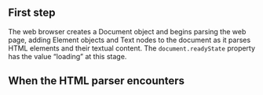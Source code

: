 
## First step
The web browser creates a Document object and begins parsing the web page, adding Element objects and Text nodes to the document as it parses HTML elements and their textual content. The `document.readyState` property has the value “loading” at this stage.


## When the HTML parser encounters <script> elements that have neither the async nor defer attributes
* When the HTML parser encounters <script> elements that have neither the async nor defer attributes, it adds those elements to the document and then executes the inline or external script. These scripts are executed synchronously, and the parser pauses while the script downloads (if necessary) and runs. Scripts like these can use document.write() to insert text into the input stream. That text will become part of the document when the parser resumes. 
* Synchronous scripts often simply define functions and register event handlers for later use, but they can traverse and manipulate the document tree as it exists when they run. That is, synchronous scripts can see their own <script> element and document content that comes before it.


## When the parser encounters a <script> element that has the async attribute set
* When the parser encounters a `<script>` element that has the `async` attribute set, it begins downloading the script text and continues parsing the document. The script will be executed as soon as possible after it has downloaded, but the parser does not stop and wait for it to download. 
* Asynchronous scripts must not use the `document.write()` method. 
* They can see their own <script> element and all document elements that come before it, ==and may or may not have access to additional document content不懂==.


## When the document is completely parsed
When the document is completely parsed, the `document.readyState` property
changes to “interactive”.


## Any scripts that had the defer attribute set are executed
* Any scripts that had the `defer` attribute set are executed, in the order in which they appeared in the document. 
* Async scripts may also be executed at this time. 
* Deferred scripts have access to the complete document tree and must not use the `document.write()` method.


## The browser fires a DOMContentLoaded event on the Document object
* The browser fires a DOMContentLoaded event on the Document object. This marks the transition from synchronous script execution phase to the asynchronous event-driven phase of program execution. 
* Note, however, that there may still be async scripts that have not yet executed at this point.


## The document is completely parsed at this point
The document is completely parsed at this point, but the browser may still be waiting for additional content, such as images, to load. When all such content finishes loading, and when all async scripts have loaded and executed, the document.readyState property changes to “complete” and the web browser fires a load event on the Window object.


## event-handling phase
From this point on, event handlers are invoked asynchronously in response to user input events, network events, timer expirations, and so on.